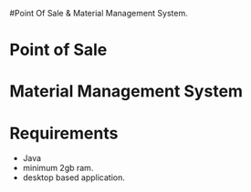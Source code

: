 #Point Of Sale & Material Management System.

Point of Sale
==============

Material Management System
==============

Requirements
==============

- Java
- minimum 2gb ram.
- desktop based application.